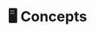 ---
title: 🖥 Concepts
excerpt: ''
deprecated: false
hidden: false
metadata:
  title: ''
  description: ''
  robots: index
next:
  description: ''
---